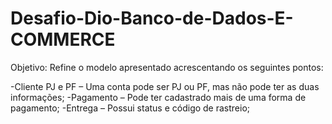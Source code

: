 # Desafio-Dio-Banco-de-Dados-E-COMMERCE

Objetivo:
Refine o modelo apresentado acrescentando os seguintes pontos:

-Cliente PJ e PF – Uma conta pode ser PJ ou PF, mas não pode ter as duas informações;
-Pagamento – Pode ter cadastrado mais de uma forma de pagamento;
-Entrega – Possui status e código de rastreio;
